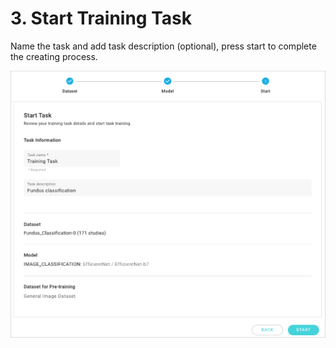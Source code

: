 # 3. Start Training Task

Name the task and add task description (optional), press start to complete the creating process.

![](<../../.gitbook/assets/con-4-1-3-1 (1).png>)
